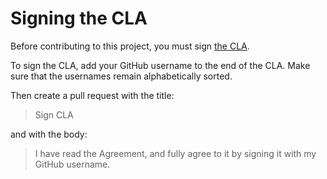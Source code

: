 # Signing the CLA

Before contributing to this project, you must sign [the CLA](/cla/cla-1.0.0.md).

To sign the CLA, add your GitHub username to the end of the CLA. Make sure that the usernames remain alphabetically sorted.

Then create a pull request with the title:

> Sign CLA

and with the body:

> I have read the Agreement, and fully agree to it by signing it with my GitHub username.
